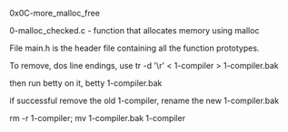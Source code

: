 0x0C-more_malloc_free

0-malloc_checked.c - function that allocates memory using malloc


File main.h is the header file containing all the function prototypes.


To remove, dos line endings, use 
tr -d '\r' < 1-compiler > 1-compiler.bak 

then run betty on it,
betty 1-compiler.bak

if successful remove the old 1-compiler, rename the new 1-compiler.bak

rm -r 1-compiler; 
mv 1-compiler.bak 1-compiler 